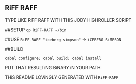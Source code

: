 RiFF RAFF
----

TYPE LiKE RiFF RAFF WiTH THiS JODY HiGHROLLER SCRiPT

##SETUP
`cp RiFF-RAFF ~/bin`

##USE
`RiFF-RAFF "iceberg simpson"` -> `iCEBERG SiMPSON`

##BUiLD
```
cabal configure; cabal build; cabal install
```

PUT THAT RESULTiNG BiNARY iN YOUR PATH

THiS README LOViNGLY GENERATED WiTH `RiFF-RAFF`
